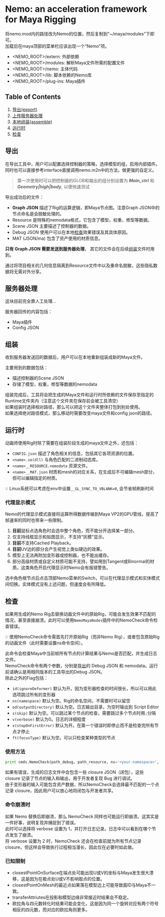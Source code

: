# Nemo: an acceleration framework for Maya Rigging

将nemo.mod内的路径改为Nemo的位置，然后复制到"~/maya/modules"下即可。  
加载后在maya顶部的菜单栏应该出现一个“Nemo”项。

- <NEMO_ROOT>/extern: 外部依赖
- <NEMO_ROOT>/modules: 解析Maya文件所需的配置文件
- <NEMO_ROOT>/nemo: 主体代码
- <NEMO_ROOT>/lib: 脚本依赖的Nemo库
- <NEMO_ROOT>/plug-ins: Maya插件

## Table of Contents

1. [导出(export)](#导出)
2. [上传服务器处理](#服务器处理)
3. [本地组装(assemble)](#组装)
4. [运行时](#运行时)
5. [检查](#检查)

## 导出

在导出工具中，用户可以配置选择控制器的策略，选择模型的组，启用内部插件。  
同时也可以直接参考interface直接调用nemo.m2n中的方法，做更强的自定义。

> 第一次使用时可以把控制器的GLOB和输出的组分别设置为 ***Main_ctrl*** 和 ***Geometry|high|body***, 以便快速测试

导出成功后的文件：

- **Graph JSON** 描述了Rig的运算逻辑，即Maya节点图。注意Graph JSON中的节点命名是会脱敏处理的。
- Resource 是特殊的nemodata格式，它包含了模型，权重，修型等数据。
- Scene JSON 主要描述了控制器的数据。
- Debug JSON 使用户可以在本地[检查](#检查)效果错误及其具体原因。
- MAT (JSON/ma) 包含了资产使用的材质信息。

**只有 Graph JSON 需要发送到服务器处理**， 其它的文件会在后续[组装](#组装)文件时用到。

通过将项目相关的几何信息隔离到Resource文件中以及重命名脱敏，这些隐私数据将无需对外分享。

## 服务器处理

这块目前完全靠人工处理...

服务器回传的内容包括：

- Maya插件
- Config JSON

## 组装

收到服务器发送回的数据后，用户可以在本地重新组装成新的Maya文件。

主要用到的数据包括：

- 描述控制器的Scene JSON
- 存储了模型，权重，修型等数据的nemodata

组装完成后，工具将会把生成的Maya文件和运行时所依赖的文件保存至指定的Runtime文件夹内（注意这个文件夹在保存前会被工具清空）  
如果组装时选择相对路径，那么可以把这个文件夹整体打包到别处使用。  
如果选择绝对路径模式，那么移动时需要改变maya文件和config json的路径。

## 运行时

动画师使用Rig时除了需要在组装阶段生成的maya文件之外，还包括：

- `CONFIG.json` 描述了角色相关的信息，包括其它各项资源的位置。
- `<name>.so(dll)` 与角色匹配的二进制动态库。
- `<name>__RESOURCE.nemodata` 资源文件。
- `<name>__MAT.json` 材质和mesh的对应关系，在生成后不可编辑mesh部分，但可以编辑指定的材质。

💡 Linux系统可以考虑在env中设置`__GL_SYNC_TO_VBLANK=0`, 会节省帧刷新时间

### 代理显示模式

Nemo的代理显示模式直接将运算所得数据传输到Maya VP2的GPU管线，提高了帧速率的同时也带来一些限制。

1. **目前**鼠标点选角色时会选中整个角色，而不能分开选择某一部分。
2. 仅支持线框显示和贴图显示，不支持"灰模"显示。
3. **目前**不支持Cached Playback。
4. **目前**UV边的部分会产生视觉上类似硬边的效果。
5. 模型上无法再附加变形器或控制器，也不能出缓存。
6. 部分高级材质或自定义材质可能不支持，譬如用到Tangent或Binormal的材质。这类角色开启代理显示时Nemo会有报错警告。

选中角色根节点后点击顶部Nemo菜单的Switch，可以在代理显示模式和实体模式间切换。实体模式没有上述问题，但速度会有所降低。

## 检查

如果用生成的Nemo Rig去替换动画文件中的原始Rig，可能会发生效果不匹配的情况，甚至直接崩溃。此时可以使用`NemoMayaNodes`插件中的NemoCheck命令检查错误。

💡 使用NemoCheck命令需首先打开原始Rig（而非Nemo Rig），或者包含原始Rig的动画文件（此时需要设置ns命令空间）。

此命令会检查Maya中当前帧所有节点的计算结果与Nemo是否匹配，并生成日志文件。  
NemoCheck命令有两个参数，分别是[导出](#导出)的 Debug JSON 和 nemodata。运行前请确认是用相同版本的工具导出的Debug JSON。  
除此之外的Flag包括：

- `id(ignoreDeformer)`        默认为开。因为变形器检查的时间很长，所以可以用此选项跳过所有的变形器
- `ns(namespace)`             默认为空。Rig的命名空间，不需要时可以留空
- `od(outputDirectory)`       默认为空。日志输出目录，为空时输出到 Script Editor
- `s(skip)`                   默认为空。可以跳过某个节点的检查，需要跳过多个节点时用`;`分隔
- `v(verbose)`                默认为0。日志的详细程度
- `x(stopOnFirstError)`       默认为开。在第一个错误时即停止而不是检查完所有节点才停止
- `ft(focusType)`             默认为空。可以只检查某种类型的节点

### 使用方法

```python
print cmds.NemoCheck(path_debug, path_resource, ns='<your-namespace>', od='<your-log-directory>')
```

如果有错误，生成的日志文件中会包含一些 closure JSON（闭包），这些 closure 记录了节点的输入和输出，用于开发者复现 Bug 进行调试。  
由于变形器的输入可能包含资产数据，所以NemoCheck会选择最不匹配的一个点记录 closure，因此用户可以放心地将闭包与开发者共享。

### 命令崩溃时

如果 Nemo 替换后即崩溃，那么 NemoCheck 同样也可能运行即崩溃。这其实是一件好事，说明复现并捕捉到了错误。  
此时可以选择将 verbose 设置为 1，并打开日志记录。日志中可以看到在哪个节点发生了崩溃。  
将 verbose 设置为 2 时，NemoCheck 还会在检查前就为所有节点记录 closure，但这样会导致执行过程相当漫长，因此仅在必要时如此做。

### 已知限制

- closestPointOnSurface在端点处可能出现U或V的坐标与Maya发生很大漂移，这是因为在极点处U或V不影响取点的位置。
- closestPointOnMesh的最近点如果落在模型边上可能导致面ID与Maya不一致。
- transferAttriutes在投影和模型边缘非常接近时结果会不稳定。
- 欧拉角与四元数转化时结果可能会变化，这是因为同一个旋转对应有两个符号相反的四元数，而对应的欧拉角则更多。
